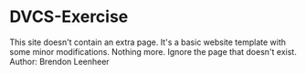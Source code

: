 # DVCS-Exercise
This site doesn't contain an extra page. It's a basic website template with some minor modifications. Nothing more. Ignore the page that doesn't exist.
Author: Brendon Leenheer
